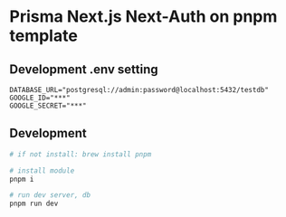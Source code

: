 # Prisma Next.js Next-Auth on pnpm template

## Development .env setting

```
DATABASE_URL="postgresql://admin:password@localhost:5432/testdb"
GOOGLE_ID="***"
GOOGLE_SECRET="***"
```

## Development

```bash
# if not install: brew install pnpm

# install module
pnpm i

# run dev server, db
pnpm run dev
```
